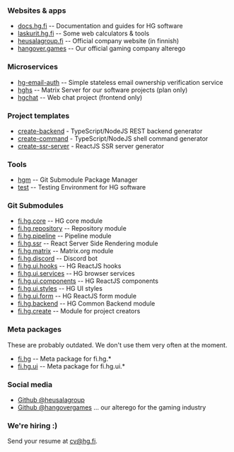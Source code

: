 ### Websites & apps

 * [docs.hg.fi](https://docs.hg.fi) -- Documentation and guides for HG software
 * [laskurit.hg.fi](https://laskurit.hg.fi) -- Some web calculators & tools
 * [heusalagroup.fi](https://heusalagroup.fi) -- Official company website (in finnish)
 * [hangover.games](https://hangover.games) -- Our official gaming company alterego

### Microservices

 * [hg-email-auth](https://github.com/heusalagroup/hg-email-auth) -- Simple stateless email ownership verification service
 * [hghs](https://github.com/heusalagroup/hghs) -- Matrix Server for our software projects (plan only)
 * [hgchat](https://github.com/heusalagroup/hgchat) -- Web chat project (frontend only)

### Project templates

 * [create-backend](https://github.com/heusalagroup/create-backend) - TypeScript/NodeJS REST backend generator
 * [create-command](https://github.com/heusalagroup/create-command) - TypeScript/NodeJS shell command generator
 * [create-ssr-server](https://github.com/heusalagroup/create-ssr-server) - ReactJS SSR server generator

### Tools

 * [hgm](https://github.com/heusalagroup/hgm) -- Git Submodule Package Manager
 * [test](https://github.com/heusalagroup/test) -- Testing Environment for HG software

### Git Submodules

 * [fi.hg.core](https://github.com/heusalagroup/fi.hg.core) -- HG core module
 * [fi.hg.repository](https://github.com/heusalagroup/fi.hg.repository) -- Repository module
 * [fi.hg.pipeline](https://github.com/heusalagroup/fi.hg.pipeline) -- Pipeline module
 * [fi.hg.ssr](https://github.com/heusalagroup/fi.hg.ssr) -- React Server Side Rendering module
 * [fi.hg.matrix](https://github.com/heusalagroup/fi.hg.matrix) -- Matrix.org module
 * [fi.hg.discord](https://github.com/heusalagroup/fi.hg.discord) -- Discord bot
 * [fi.hg.ui.hooks](https://github.com/heusalagroup/fi.hg.ui.hooks) -- HG ReactJS hooks
 * [fi.hg.ui.services](https://github.com/heusalagroup/fi.hg.ui.services) -- HG browser services
 * [fi.hg.ui.components](https://github.com/heusalagroup/fi.hg.ui.components) -- HG ReactJS components
 * [fi.hg.ui.styles](https://github.com/heusalagroup/fi.hg.ui.styles) -- HG UI styles
 * [fi.hg.ui.form](https://github.com/heusalagroup/fi.hg.ui.form) -- HG ReactJS form module
 * [fi.hg.backend](https://github.com/heusalagroup/fi.hg.backend) -- HG Common Backend module
 * [fi.hg.create](https://github.com/heusalagroup/fi.hg.create) -- Module for project creators

### Meta packages

These are probably outdated. We don't use them very often at the moment.

 * [fi.hg](https://github.com/heusalagroup/fi.hg) -- Meta package for fi.hg.*
 * [fi.hg.ui](https://github.com/heusalagroup/fi.hg.ui) -- Meta package for fi.hg.ui.*

### Social media

 * [Github @heusalagroup](https://github.com/heusalagroup)
 * [Github @hangovergames](https://github.com/hangovergames) ... our alterego for the gaming industry

### We're hiring :)

Send your resume at <a href="mailto:cv@hg.fi">cv@hg.fi</a>.
